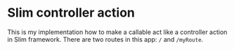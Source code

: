 # Slim controller action

This is my implementation how to make a callable act like a controller action in Slim framework. There are two routes in this app: `/` and `/myRoute`.